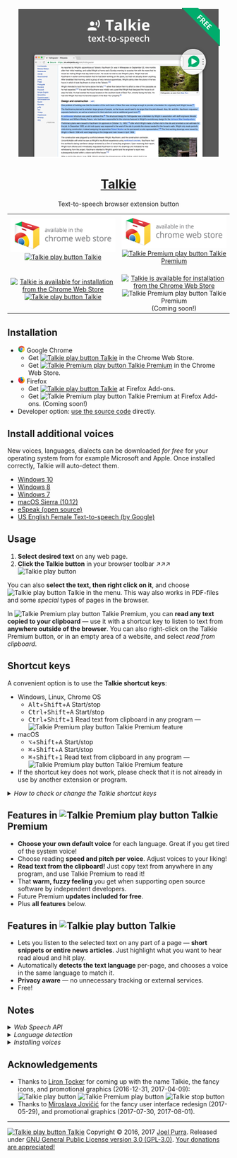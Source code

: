 <p align="center">
  <a href="https://joelpurra.com/projects/talkie/"><img src="./resources/tile/free/920x680/2017-08-22.png" alt="Talkie logotype, a speech bubble with a play button inside" width="460" height="340" border="0" /></a>
</p>
<h1 align="center">
  <a href="https://joelpurra.com/projects/talkie/">Talkie</a>
</h1>
<p align="center">
  Text-to-speech browser extension button
</p>
<table>
  <tr>
    <td align="center">
      <a href="https://chrome.google.com/webstore/detail/enfbcfmmdpdminapkflljhbfeejjhjjk"><img src="./resources/chrome-web-store/ChromeWebStore_Badge_v2_496x150.png" alt="Talkie is available for installation from the Chrome Web Store" width="248" height="75" border="0" /><br /><img src="./resources/icon/free/icon-play/icon-32x32.png" alt="Talkie play button" width="16" height="16" border="0" /> Talkie</a><br />&nbsp;
    </td>
    <td align="center">
      <a href="https://chrome.google.com/webstore/detail/madmpgibncancdmkjflnifcdakndkngo"><img src="./resources/chrome-web-store/ChromeWebStore_Badge_v2_496x150.png" alt="Talkie Premium is available for installation from the Chrome Web Store" width="248" height="75" border="0" /><br /><img src="./resources/icon/premium/icon-play/icon-32x32.png" alt="Talkie Premium play button" width="16" height="16" border="0" /> Talkie Premium</a><br />&nbsp;
    </td>
  </tr>
  <tr>
    <td align="center">
      <a href="https://addons.mozilla.org/en-US/firefox/addon/talkie/"><img src="./resources/firefox-amo/AMO-button_1.png" alt="Talkie is available for installation from the Chrome Web Store" width="172" height="60" border="0" /><br /><img src="./resources/icon/free/icon-play/icon-32x32.png" alt="Talkie play button" width="16" height="16" border="0" /> Talkie</a><br />&nbsp;
    </td>
    <td align="center">
      <a href="https://joelpurra.com/projects/talkie/#premium"><img src="./resources/firefox-amo/AMO-button_1.png" alt="Talkie is available for installation from the Chrome Web Store" width="172" height="60" border="0" /></a><br /><img src="./resources/icon/premium/icon-play/icon-32x32.png" alt="Talkie Premium play button" width="16" height="16" border="0" /> Talkie Premium<br />(Coming soon!)
    </td>
  </tr>
</table>



## Installation

- <img src="./resources/browser-logo/chrome_32x32.png" alt="Firefox logo" width="16" height="16" border="0" /> Google Chrome
  - Get <a href="https://chrome.google.com/webstore/detail/enfbcfmmdpdminapkflljhbfeejjhjjk"><img src="./resources/icon/free/icon-play/icon-32x32.png" alt="Talkie play button" width="16" height="16" border="0" /> Talkie</a> in the Chrome Web Store.
  - Get <a href="https://chrome.google.com/webstore/detail/madmpgibncancdmkjflnifcdakndkngo"><img src="./resources/icon/premium/icon-play/icon-32x32.png" alt="Talkie Premium play button" width="16" height="16" border="0" /> Talkie Premium</a> in the Chrome Web Store.
- <img src="./resources/browser-logo/firefox_32x32.png" alt="Firefox logo" width="16" height="16" border="0" /> Firefox
  - Get <a href="https://addons.mozilla.org/en-US/firefox/addon/talkie/"><img src="./resources/icon/free/icon-play/icon-32x32.png" alt="Talkie play button" width="16" height="16" border="0" /> Talkie</a> at Firefox Add-ons.
  - Get <img src="./resources/icon/premium/icon-play/icon-32x32.png" alt="Talkie Premium play button" width="16" height="16" border="0" /> Talkie Premium at Firefox Add-ons. (Coming soon!)
- Developer option: [use the source code](DEVELOP.md) directly.



## Install additional voices

New voices, languages, dialects can be downloaded *for free* for your operating system from for example Microsoft and Apple. Once installed correctly, Talkie will auto-detect them.

- [Windows 10](https://support.office.com/en-us/article/How-to-download-Text-to-Speech-languages-for-Windows-10-d5a6b612-b3ae-423f-afa5-4f6caf1ec5d3)
- [Windows 8](https://support.office.com/en-us/article/How-to-download-Text-to-Speech-languages-for-Windows-4c83a8d8-7486-42f7-8e46-2b0fdf753130)
- [Windows 7](https://www.microsoft.com/en-us/download/details.aspx?id=27224)
- [macOS Sierra (10.12)](https://support.apple.com/kb/PH25378)
- [eSpeak (open source)](http://espeak.sourceforge.net)
- [US English Female Text-to-speech (by Google)](https://chrome.google.com/webstore/detail/us-english-female-text-to/pkidpnnapnfgjhfhkpmjpbckkbaodldb)



## Usage

1. **Select desired text** on any web page.
1. **Click the Talkie button** in your browser toolbar ↗︎↗︎↗︎ <img src="resources/icon/free/icon-play/icon-32x32.png" alt="Talkie play button" width="16" height="16" border="0" />


You can also **select the text, then right click on it**, and choose <img src="resources/icon/free/icon-play/icon-32x32.png" alt="Talkie play button" width="16" height="16" border="0" /> Talkie in the menu. This way also works in PDF-files and some *special* types of pages in the browser.

In <img src="./resources/icon/premium/icon-play/icon-32x32.png" alt="Talkie Premium play button" width="16" height="16" border="0" /> Talkie Premium, you can **read any text copied to your clipboard** — use it with a shortcut key to listen to text from **anywhere outside of the browser**. You can also right-click on the Talkie Premium button, or in an empty area of a website, and select *read from clipboard*.



## Shortcut keys

A convenient option is to use the **Talkie shortcut keys**:

- Windows, Linux, Chrome OS
  - <kbd>Alt</kbd>+<kbd>Shift</kbd>+<kbd>A</kbd> Start/stop
  - <kbd>Ctrl</kbd>+<kbd>Shift</kbd>+<kbd>A</kbd> Start/stop
  - <kbd>Ctrl</kbd>+<kbd>Shift</kbd>+<kbd>1</kbd> Read text from clipboard in any program — <img src="./resources/icon/premium/icon-play/icon-32x32.png" alt="Talkie Premium play button" width="16" height="16" border="0" /> Talkie Premium feature
- macOS
  - <kbd>⌥</kbd>+<kbd>Shift</kbd>+<kbd>A</kbd> Start/stop
  - <kbd>⌘</kbd>+<kbd>Shift</kbd>+<kbd>A</kbd> Start/stop
  - <kbd>⌘</kbd>+<kbd>Shift</kbd>+<kbd>1</kbd> Read text from clipboard in any program — <img src="./resources/icon/premium/icon-play/icon-32x32.png" alt="Talkie Premium play button" width="16" height="16" border="0" /> Talkie Premium feature
- If the shortcut key does not work, please check that it is not already in use by another extension or program.



<details>
  <summary><em>How to check or change the Talkie shortcut keys</em></summary>

  <p>
    Note: changing the shortcut keys will not work in Firefox (tested on version 52). Let's hope Firefox implements this feature soon!
  </p>

  <ol>
    <li>
      In Chrome, click <em><a href="chrome://extensions/">Extensions</a></em> in the <em>Window</em> menu.
    </li>
    <li>
      At the bottom of the extensions list, click <em><a href="chrome://extensions/configureCommands">Keyboard shortcuts</a></em> in the lower right corner.
      <blockquote>
        <p align="center">
          <img src="resources/keyboard-shortcuts/talkie-keyboard-shortcuts-01.png" alt="Screenshot of Chrome's list of installed extensions, focusing on Talkie" title="Chrome's installed extensions" />
        </p>
      </blockquote>
    </li>
    <li>
      From the <em>Keyboard Shortcuts for Extensions and Apps</em> window you can check or change keyboard shortcuts for all Chrome extensions and apps. This way you also can verify that there are no shortcut key collisions between extensions.
      <blockquote>
        <p align="center">
          <img src="resources/keyboard-shortcuts/talkie-keyboard-shortcuts-02.png" alt="Screenshot of the Keyboard Shortcuts for Extensions and Apps window in Chrome, focusing on Talkie shortcuts" title="Talkie shortcuts in Chrome" />
        </p>
      </blockquote>
    </li>
  </ol>
  <p>
    You can also reach the extensions page directly with <a href="chrome://extensions/"><code>chrome://extensions/</code></a> and the keyboard shortcut configuration with <a href="chrome://extensions/configureCommands"><code>chrome://extensions/configureCommands</code></a>, but you might have to copy-paste the address manually.
  </p>
</details>



## Features in <img src="./resources/icon/premium/icon-play/icon-32x32.png" alt="Talkie Premium play button" width="16" height="16" border="0" /> Talkie Premium

- **Choose your own default voice** for each language. Great if you get tired of the system voice!
- Choose reading **speed and pitch per voice**. Adjust voices to your liking!
- **Read text from the clipboard!** Just copy text from anywhere in any program, and use Talkie Premium to read it!
- That **warm, fuzzy feeling** you get when supporting open source software by independent developers.
- Future Premium **updates included for free**.
- Plus **all features** below.



## Features in <img src="./resources/icon/free/icon-play/icon-32x32.png" alt="Talkie play button" width="16" height="16" border="0" /> Talkie

- Lets you listen to the selected text on any part of a page — **short snippets or entire news articles**. Just highlight what you want to hear read aloud and hit play.
- Automatically **detects the text language** per-page, and chooses a voice in the same language to match it.
- **Privacy aware** — no unnecessary tracking or external services.
- Free!



## Notes

<details>
  <summary><em>Web Speech API</em></summary>

  <p>
    Uses your browser's built-in <a href="https://www.w3.org/community/speech-api/">Web Speech API for text-to-speech (TTS)</a> known as <a href="https://dvcs.w3.org/hg/speech-api/raw-file/9a0075d25326/speechapi.html#tts-section">Speech Synthesis</a>.
  </p>

  <ul>
    <li>
      As the Web Speech API is implemented by your browser, your browser selection and settings may affect Talkie.
    </li>
    <li>
      All text and speech is processed internally by your browser. While ultimately depending on your specific browser, processing is expected to be done on your own machine and not use a server.
    </li>
    <li>
      Sound is only produced, never recorded.
    </li>
  </ul>
</details>



<details>
  <summary><em>Language detection</em></summary>

  <p>
    Not all languages are supported; consult your browser's voice documentation.
  </p>

  <p>
    The language detection is done in four steps, where the first valid value is chosen. If no language was detected, a notice is spoken (in English).
  </p>

  <ol>
    <li>
      Your browser's text language detection for the selection, using word and sentence analysis.
    </li>
    <li>
      The first available <code>lang="..."</code> attribute from the selected text's parent HTML elements.
    </li>
    <li>
      The <code>lang="..."</code> attribute from the HTML root element of the current page (or frame).
    </li>
    <li>
      Your browser's page primary language detection.
    </li>
  </ol>

  <p>
    The Web Speech API can use more than one voice per language (currently over 20 for <code>en-US</code> in Google Chrome version 55), as well as modify speech rate (speed) and pitch. These options have been implemented in <img src="./resources/icon/premium/icon-play/icon-32x32.png" alt="Talkie Premium play button" width="16" height="16" border="0" /> Talkie Premium as a paid feature for those who install the extension through the <a href="https://chrome.google.com/webstore/detail/madmpgibncancdmkjflnifcdakndkngo">Chrome Web Store</a> or <a href="https://joelpurra.com/projects/talkie/#premium">Firefox Add-ons</a>.
  </p>
</details>



<details>
  <summary><em>Installing voices</em></summary>

  <p>
    The voices for each language are provided by your browser. For this reason the list may differ depending on your browser, browser version, operating system, and any other installed extensions/software.
  </p>

  <p>
    To see the list of languages/voices available in your specific browser, as well as speak out sample text, check the Talkie options page after installation. This is a good start in figuring out why a certain language might not be read out loud as expected.
  </p>

  <p>
    You can install additional voices to support new languages and dialects; see separate installation instructions for your operating system.
  </p>

<details>
  <summary><em>Example list of voices available in Google Chrome version 55 on macOS</em></summary>

  <p>
    The total number of voices is 83.
  </p>

  <ul>
    <li><strong>ar-SA:</strong> Tarik</li>
    <li><strong>cs-CZ:</strong> Zuzana</li>
    <li><strong>da-DK:</strong> Sara</li>
    <li><strong>de-DE:</strong> Anna, Google Deutsch</li>
    <li><strong>el-GR:</strong> Melina</li>
    <li><strong>en:</strong> Fiona</li>
    <li><strong>en-AU:</strong> Karen</li>
    <li><strong>en-GB:</strong> Daniel, Google UK English Female, Google UK English Male</li>
    <li><strong>en-IE:</strong> Moira</li>
    <li><strong>en-IN:</strong> Veena</li>
    <li><strong>en-US:</strong> Agnes, Albert, Alex, Bad News, Bahh, Bells, Boing, Bruce, Bubbles, Cellos, Deranged, Fred, Good News, Google US English, Hysterical, Junior, Kathy, Pipe Organ, Princess, Ralph, Samantha, Trinoids, Vicki, Victoria, Whisper, Zarvox</li>
    <li><strong>en-ZA:</strong> Tessa</li>
    <li><strong>es-AR:</strong> Diego</li>
    <li><strong>es-ES:</strong> Google español, Monica</li>
    <li><strong>es-MX:</strong> Paulina</li>
    <li><strong>es-US:</strong> Google español de Estados Unidos</li>
    <li><strong>fi-FI:</strong> Satu</li>
    <li><strong>fr-CA:</strong> Amelie</li>
    <li><strong>fr-FR:</strong> Google français, Thomas</li>
    <li><strong>he-IL:</strong> Carmit</li>
    <li><strong>hi-IN:</strong> Google हिन्दी, Lekha</li>
    <li><strong>hu-HU:</strong> Mariska</li>
    <li><strong>id-ID:</strong> Damayanti, Google Bahasa Indonesia</li>
    <li><strong>it-IT:</strong> Alice, Google italiano</li>
    <li><strong>ja-JP:</strong> Google 日本語, Kyoko</li>
    <li><strong>ko-KR:</strong> Google 한국의, Yuna</li>
    <li><strong>nb-NO:</strong> Nora</li>
    <li><strong>nl-BE:</strong> Ellen</li>
    <li><strong>nl-NL:</strong> Google Nederlands, Xander</li>
    <li><strong>pl-PL:</strong> Google polski, Zosia</li>
    <li><strong>pt-BR:</strong> Google português do Brasil, Luciana</li>
    <li><strong>pt-PT:</strong> Joana</li>
    <li><strong>ro-RO:</strong> Ioana</li>
    <li><strong>ru-RU:</strong> Google русский, Milena</li>
    <li><strong>sk-SK:</strong> Laura</li>
    <li><strong>sv-SE:</strong> Alva</li>
    <li><strong>th-TH:</strong> Kanya</li>
    <li><strong>tr-TR:</strong> Yelda</li>
    <li><strong>zh-CN:</strong> Google 普通话（中国大陆）, Ting-Ting</li>
    <li><strong>zh-HK:</strong> Google 粤語（香港）, Sin-ji</li>
    <li><strong>zh-TW:</strong> Google 國語（臺灣）, Mei-Jia</li>
  </ul>
</details>
</details>



## Acknowledgements

- Thanks to [Liron Tocker](http://liron.de/) for coming up with the name Talkie, the fancy icons, and promotional graphics (2016-12-31, 2017-04-09): <img src="resources/icon/free/icon-play/icon-32x32.png" alt="Talkie play button" width="16" height="16" border="0" /> <img src="resources/icon/premium/icon-play/icon-32x32.png" alt="Talkie Premium play button" width="16" height="16" border="0" /> <img src="resources/icon/free/icon-stop/icon-32x32.png" alt="Talkie stop button" width="16" height="16" border="0" />
- Thanks to [Miroslava Jovičić](http://www.miroslavajovicic.net/) for the fancy user interface redesign (2017-05-29), and promotional graphics (2017-07-30, 2017-08-01).



---

<a href="https://joelpurra.com/projects/talkie/"><img src="resources/icon/free/icon-play/icon-32x32.png" alt="Talkie play button" width="16" height="16" border="0" /> Talkie</a> Copyright &copy; 2016, 2017 [Joel Purra](https://joelpurra.com/). Released under [GNU General Public License version 3.0 (GPL-3.0)](https://www.gnu.org/licenses/gpl.html). [Your donations are appreciated!](https://joelpurra.com/donate/)

